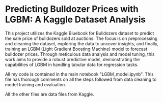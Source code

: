 # Predicting Bulldozer Prices with LGBM: A Kaggle Dataset Analysis
This project utilizes the Kaggle Bluebook for Bulldozers dataset to predict the sale price of bulldozers sold at auctions. The focus is on preprocessing and cleaning the dataset, exploring the data to uncover insights, and finally, training an LGBM (Light Gradient Boosting Machine) model to forecast bulldozer prices. Through meticulous data analysis and model tuning, this work aims to provide a robust predictive model, demonstrating the capabilities of LGBM in handling tabular data for regression tasks. 

All my code is contained in the main notebook "LGBM_model.ipynb". This file has thorough comments on all the steps followed from data cleaning to model training and evaluation. 

All the other files are data files from Kaggle. 
